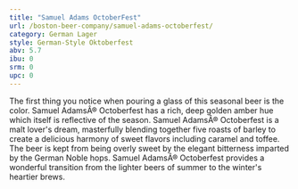 ```yaml
---
title: "Samuel Adams OctoberFest"
url: /boston-beer-company/samuel-adams-octoberfest/
category: German Lager
style: German-Style Oktoberfest
abv: 5.7
ibu: 0
srm: 0
upc: 0
---
```

The first thing you notice when pouring a glass of this seasonal beer is the color. Samuel AdamsÂ® Octoberfest has a rich, deep golden amber hue which itself is reflective of the season. Samuel AdamsÂ® Octoberfest is a malt lover's dream, masterfully blending together five roasts of barley to create a delicious harmony of sweet flavors including caramel and toffee. The beer is kept from being overly sweet by the elegant bitterness imparted by the German Noble hops. Samuel AdamsÂ® Octoberfest provides a wonderful transition from the lighter beers of summer to the winter's heartier brews.
